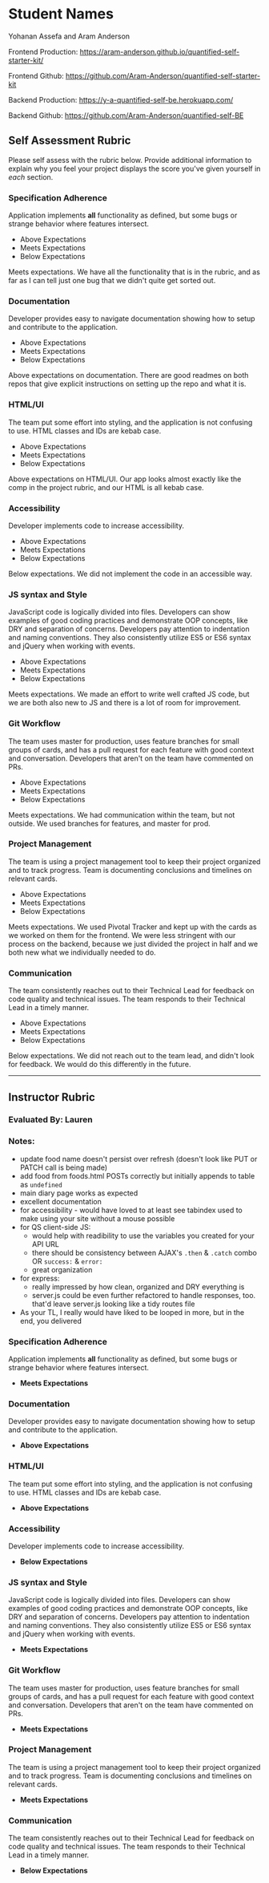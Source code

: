 # Student Names
Yohanan Assefa and Aram Anderson

Frontend Production: https://aram-anderson.github.io/quantified-self-starter-kit/

Frontend Github: https://github.com/Aram-Anderson/quantified-self-starter-kit

Backend Production: https://y-a-quantified-self-be.herokuapp.com/

Backend Github: https://github.com/Aram-Anderson/quantified-self-BE

## Self Assessment Rubric

Please self assess with the rubric below. Provide additional information to explain why you feel your project displays the score you've given yourself in _each_ section.

### Specification Adherence

Application implements **all** functionality as defined, but some bugs or strange behavior where features intersect.

- Above Expectations
- Meets Expectations
- Below Expectations

Meets expectations. We have all the functionality that is in the rubric, and as far as I can tell just one bug that we didn't quite get sorted out.

### Documentation

Developer provides easy to navigate documentation showing how to setup and contribute to the application.

- Above Expectations
- Meets Expectations
- Below Expectations

Above expectations on documentation. There are good readmes on both repos that give explicit instructions on setting up the repo and what it is.

### HTML/UI

The team put some effort into styling, and the application is not confusing to use. HTML classes and IDs are kebab case.

- Above Expectations
- Meets Expectations
- Below Expectations

Above expectations on HTML/UI. Our app looks almost exactly like the comp in the project rubric, and our HTML is all kebab case.

### Accessibility

Developer implements code to increase accessibility.

- Above Expectations
- Meets Expectations
- Below Expectations

Below expectations. We did not implement the code in an accessible way.

### JS syntax and Style

JavaScript code is logically divided into files. Developers can show examples of good coding practices and demonstrate OOP concepts, like DRY and separation of concerns. Developers pay attention to indentation and naming conventions. They also consistently utilize ES5 or ES6 syntax and jQuery when working with events.

- Above Expectations
- Meets Expectations
- Below Expectations

Meets expectations. We made an effort to write well crafted JS code, but we are both also new to JS and there is a lot of room for improvement.

### Git Workflow

The team uses master for production, uses feature branches for small groups of cards, and has a pull request for each feature with good context and conversation. Developers that aren't on the team have commented on PRs.

- Above Expectations
- Meets Expectations
- Below Expectations

Meets expectations. We had communication within the team, but not outside. We used branches for features, and master for prod.

### Project Management

The team is using a project management tool to keep their project organized and to track progress. Team is documenting conclusions and timelines on relevant cards.

- Above Expectations
- Meets Expectations
- Below Expectations

Meets expectations. We used Pivotal Tracker and kept up with the cards as we worked on them for the frontend. We were less stringent with our process on the backend, because we just divided the project in half and we both new what we individually needed to do.

### Communication

The team consistently reaches out to their Technical Lead for feedback on code quality and technical issues. The team responds to their Technical Lead in a timely manner.

- Above Expectations
- Meets Expectations
- Below Expectations

Below expectations. We did not reach out to the team lead, and didn't look for feedback. We would do this differently in the future.

-----------

## Instructor Rubric

### Evaluated By: Lauren

### Notes:

- update food name doesn't persist over refresh (doesn't look like PUT or PATCH call is being made)
- add food from foods.html POSTs correctly but initially appends to table as `undefined`
- main diary page works as expected
- excellent documentation
- for accessibility - would have loved to at least see tabindex used to make using your site without a mouse possible
- for QS client-side JS:
  - would help with readibility to use the variables you created for your API URL
  - there should be consistency between AJAX's `.then` & `.catch` combo OR `success:` & `error:`
  - great organization
- for express:
  - really impressed by how clean, organized and DRY everything is
  - server.js could be even further refactored to handle responses, too. that'd leave server.js looking like a tidy routes file
- As your TL, I really would have liked to be looped in more, but in the end, you delivered

### Specification Adherence

Application implements **all** functionality as defined, but some bugs or strange behavior where features intersect.

- **Meets Expectations**

### Documentation

Developer provides easy to navigate documentation showing how to setup and contribute to the application.

- **Above Expectations**

### HTML/UI

The team put some effort into styling, and the application is not confusing to use. HTML classes and IDs are kebab case.

- **Above Expectations**

### Accessibility

Developer implements code to increase accessibility.

- **Below Expectations**

### JS syntax and Style

JavaScript code is logically divided into files. Developers can show examples of good coding practices and demonstrate OOP concepts, like DRY and separation of concerns. Developers pay attention to indentation and naming conventions. They also consistently utilize ES5 or ES6 syntax and jQuery when working with events.

- **Meets Expectations**

### Git Workflow

The team uses master for production, uses feature branches for small groups of cards, and has a pull request for each feature with good context and conversation. Developers that aren't on the team have commented on PRs.

- **Meets Expectations**

### Project Management

The team is using a project management tool to keep their project organized and to track progress. Team is documenting conclusions and timelines on relevant cards.

- **Meets Expectations**

### Communication

The team consistently reaches out to their Technical Lead for feedback on code quality and technical issues. The team responds to their Technical Lead in a timely manner.

- **Below Expectations**

